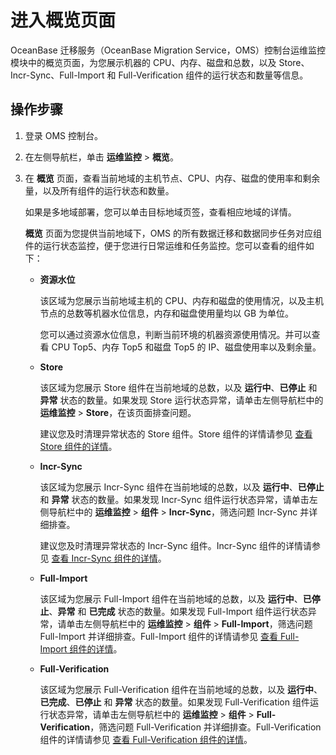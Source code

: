 # 进入概览页面

OceanBase 迁移服务（OceanBase Migration Service，OMS）控制台运维监控模块中的概览页面，为您展示机器的 CPU、内存、磁盘和总数，以及 Store、 Incr-Sync、Full-Import 和 Full-Verification 组件的运行状态和数量等信息。

## 操作步骤

1. 登录 OMS 控制台。

2. 在左侧导航栏，单击 **运维监控** \> **概览**。

3. 在 **概览** 页面，查看当前地域的主机节点、CPU、内存、磁盘的使用率和剩余量，以及所有组件的运行状态和数量。

   如果是多地域部署，您可以单击目标地域页签，查看相应地域的详情。

   **概览** 页面为您提供当前地域下，OMS 的所有数据迁移和数据同步任务对应组件的运行状态监控，便于您进行日常运维和任务监控。您可以查看的组件如下：

   * **资源水位**

     该区域为您展示当前地域主机的 CPU、内存和磁盘的使用情况，以及主机节点的总数等机器水位信息，内存和磁盘使用量均以 GB 为单位。

     您可以通过资源水位信息，判断当前环境的机器资源使用情况。并可以查看 CPU Top5、内存 Top5 和磁盘 Top5 的 IP、磁盘使用率以及剩余量。

   * **Store**

     该区域为您展示 Store 组件在当前地域的总数，以及 **运行中**、**已停止** 和 **异常** 状态的数量。如果发现 Store 运行状态异常，请单击左侧导航栏中的 **运维监控** \> **Store**，在该页面排查问题。

     建议您及时清理异常状态的 Store 组件。Store 组件的详情请参见 [查看 Store 组件的详情](400.components/100.store/200.view-details-of-a-store.md)。

   * **Incr-Sync**

     该区域为您展示 Incr-Sync 组件在当前地域的总数，以及 **运行中**、**已停止** 和 **异常** 状态的数量。如果发现 Incr-Sync 组件运行状态异常，请单击左侧导航栏中的 **运维监控** \> **组件** \> **Incr-Sync**，筛选问题 Incr-Sync 并详细排查。

     建议您及时清理异常状态的 Incr-Sync 组件。Incr-Sync 组件的详情请参见 [查看 Incr-Sync 组件的详情](400.components/200.incr-sync/100.view-details-of-a-incr-sync.md)。

   * **Full-Import**

     该区域为您展示 Full-Import 组件在当前地域的总数，以及 **运行中**、**已停止**、**异常** 和 **已完成** 状态的数量。如果发现 Full-Import 组件运行状态异常，请单击左侧导航栏中的 **运维监控** \> **组件** \> **Full-Import**，筛选问题 Full-Import 并详细排查。Full-Import 组件的详情请参见 [查看 Full-Import 组件的详情](400.components/300.full-import/100.view-details-of-a-full-import.md)。

   * **Full-Verification**

     该区域为您展示 Full-Verification 组件在当前地域的总数，以及 **运行中**、**已完成**、**已停止** 和 **异常** 状态的数量。如果发现 Full-Verification 组件运行状态异常，请单击左侧导航栏中的 **运维监控** \> **组件** \> **Full-Verification**，筛选问题 Full-Verification 并详细排查。Full-Verification 组件的详情请参见 [查看 Full-Verification 组件的详情](400.components/400.full-verify/100.view-the-information-about-a-full-verify.md)。
